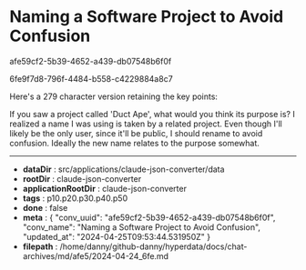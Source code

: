 # Naming a Software Project to Avoid Confusion

afe59cf2-5b39-4652-a439-db07548b6f0f

6fe9f7d8-796f-4484-b558-c4229884a8c7

 Here's a 279 character version retaining the key points:

If you saw a project called 'Duct Ape', what would you think its purpose is? I realized a name I was using is taken by a related project. Even though I'll likely be the only user, since it'll be public, I should rename to avoid confusion. Ideally the new name relates to the purpose somewhat.

---

* **dataDir** : src/applications/claude-json-converter/data
* **rootDir** : claude-json-converter
* **applicationRootDir** : claude-json-converter
* **tags** : p10.p20.p30.p40.p50
* **done** : false
* **meta** : {
  "conv_uuid": "afe59cf2-5b39-4652-a439-db07548b6f0f",
  "conv_name": "Naming a Software Project to Avoid Confusion",
  "updated_at": "2024-04-25T09:53:44.531950Z"
}
* **filepath** : /home/danny/github-danny/hyperdata/docs/chat-archives/md/afe5/2024-04-24_6fe.md